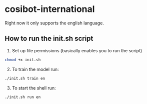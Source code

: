 # cosibot-international


Right now it only supports the english language. 

## How to run the init.sh script

1. Set up file permissions (basically enables you to run the script)
```bash
chmod +x init.sh
```

2. To train the model run:
```bash
./init.sh train en
```

3. To start the shell run:
```bash
./init.sh run en
```